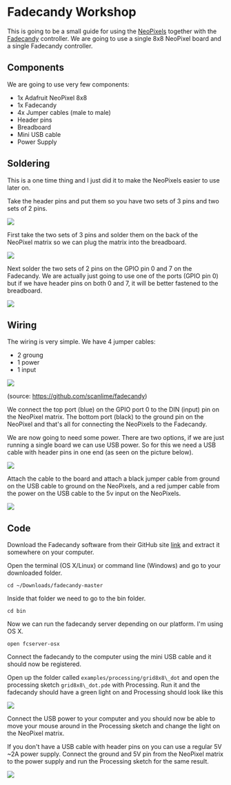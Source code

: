 # Fadecandy Workshop

This is going to be a small guide for using the [NeoPixels](https://www.adafruit.com/category/168) together with the [Fadecandy](https://github.com/scanlime/fadecandy) controller. We are going to use a single 8x8 NeoPixel board and a single Fadecandy controller.

## Components

We are going to use very few components:

- 1x Adafruit NeoPixel 8x8
- 1x Fadecandy
- 4x Jumper cables (male to male)
- Header pins
- Breadboard
- Mini USB cable
- Power Supply



## Soldering

This is a one time thing and I just did it to make the NeoPixels easier to use later on.

Take the header pins and put them so you have two sets of 3 pins and two sets of 2 pins.

![](http://www.drudoo.com/wp-content/uploads/2016/03/Photo-Feb-15-6-46-24-PM-e1456938625359.jpg)

First take the two sets of 3 pins and solder them on the back of the NeoPixel matrix so we can plug the matrix into the breadboard.

![](http://www.drudoo.com/wp-content/uploads/2016/03/Photo-Feb-15-6-46-17-PM-e1456938734420.jpg)

Next solder the two sets of 2 pins on the GPIO pin 0 and 7 on the Fadecandy. We are actually just going to use one of the ports (GPIO pin 0) but if we have header pins on both 0 and 7, it will be better fastened to the breadboard.

![](http://www.drudoo.com/wp-content/uploads/2016/03/Photo-Feb-15-7-24-42-PM-e1456938752211.jpg)


## Wiring

The wiring is very simple. We have 4 jumper cables:

- 2 groung
- 1 power
- 1 input



![](https://camo.githubusercontent.com/4b9058c8cadc29ab7c19e6786a91c31d47281212/68747470733a2f2f7261772e6769746875622e636f6d2f7363616e6c696d652f6661646563616e64792f6d61737465722f646f632f696d616765732f73797374656d2d6469616772616d2d312e706e67)

(source: https://github.com/scanlime/fadecandy)



We connect the top port (blue) on the GPIO port 0 to the DIN (input) pin on the NeoPixel matrix. The bottom port (black) to the ground pin on the NeoPixel and that's all for connecting the NeoPixels to the Fadecandy.


We are now going to need some power. There are two options, if we are just running a single board we can use USB power. So for this we need a USB cable with header pins in one end (as seen on the picture below).

![](http://www.drudoo.com/wp-content/uploads/2016/03/Photo-Feb-15-7-38-03-PM-e1456939049523.jpg)

Attach the cable to the board and attach a black jumper cable from ground on the USB cable to ground on the NeoPixels, and a red jumper cable from the power on the USB cable to the 5v input on the NeoPixels.

![](http://www.drudoo.com/wp-content/uploads/2016/03/Photo-Feb-15-7-43-19-PM-e1456939033409.jpg)

## Code

Download the Fadecandy software from their GitHub site [link](https://github.com/scanlime/fadecandy) and extract it somewhere on your computer.

Open the terminal (OS X/Linux) or command line (Windows) and go to your downloaded folder.



	cd ~/Downloads/fadecandy-master



Inside that folder we need to go to the bin folder.

	cd bin

Now we can run the fadecandy server depending on our platform. I'm using OS X.

	open fcserver-osx

Connect the fadecandy to the computer using the mini USB cable and it should now be registered.

Open up the folder called `examples/processing/grid8x8\_dot` and open the processing sketch `grid8x8\_dot.pde` with Processing. Run it and the fadecandy should have a green light on and Processing should look like this

![](http://www.drudoo.com/wp-content/uploads/2016/03/Screen-Shot-2016-02-15-at-7.55.46-PM.png)

Connect the USB power to your computer and you should now be able to move your mouse around in the Processing sketch and change the light on the NeoPixel matrix.

If you don't have a USB cable with header pins on you can use a regular 5V ~2A power supply. Connect the ground and 5V pin from the NeoPixel matrix to the power supply and run the Processing sketch for the same result.

![](http://www.drudoo.com/wp-content/uploads/2016/03/Photo-Feb-15-7-10-31-PM-e1456939241663.jpg)
